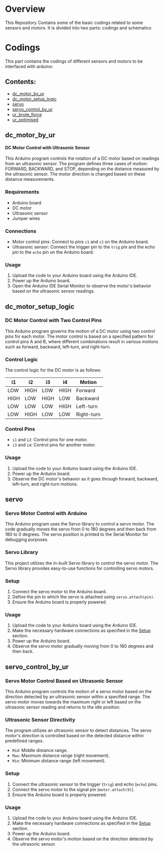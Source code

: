 # Overview
This Repository Contains some of the basic codings related to some sensors and motors. It is divided into two parts: codings and schematics

# Codings
This part contains the codings of different sensors and motors to be interfaced with arduino:

## Contents:
- [dc_motor_by_ur](#dc_motor_by_ur)
- [dc_motor_setup_logic](#dc_motor_setup_logic)
- [servo](#servo)
- [servo_control_by_ur](#servo_control_by_ur)
- [ur_brute_force](#ur_brute_force)
- [ur_optimised](#ur_optimised)

## dc_motor_by_ur
  #### DC Motor Control with Ultrasonic Sensor

This Arduino program controls the rotation of a DC motor based on readings from an ultrasonic sensor. The program defines three cases of motion: FORWARD, BACKWARD, and STOP, depending on the distance measured by the ultrasonic sensor. The motor direction is changed based on these distance measurements.

### Requirements

- Arduino board
- DC motor
- Ultrasonic sensor
- Jumper wires

### Connections

- Motor control pins: Connect to pins `c1` and `c2` on the Arduino board.
- Ultrasonic sensor: Connect the trigger pin to the `trig` pin and the echo pin to the `echo` pin on the Arduino board.

### Usage

1. Upload the code to your Arduino board using the Arduino IDE.
2. Power up the Arduino board.
3. Open the Arduino IDE Serial Monitor to observe the motor's behavior based on the ultrasonic sensor readings.

## dc_motor_setup_logic
### DC Motor Control with Two Control Pins

This Arduino program governs the motion of a DC motor using two control pins for each motor. The motor control is based on a specified pattern for control pins A and B, where different combinations result in various motions such as forward, backward, left-turn, and right-turn.

### Control Logic

The control logic for the DC motor is as follows:

| i1 | i2 | i3 | i4 | Motion          |
|----|----|----|----|-----------------|
| LOW| HIGH| LOW| HIGH| Forward         |
| HIGH| LOW| HIGH| LOW| Backward        |
| LOW| LOW| LOW| HIGH| Left-turn       |
| LOW| HIGH| LOW| LOW| Right-turn      |

### Control Pins

- `i1` and `i2`: Control pins for one motor.
- `i3` and `i4`: Control pins for another motor.

### Usage

1. Upload the code to your Arduino board using the Arduino IDE.
2. Power up the Arduino board.
3. Observe the DC motor's behavior as it goes through forward, backward, left-turn, and right-turn motions.

## servo
### Servo Motor Control with Arduino

This Arduino program uses the Servo library to control a servo motor. The code gradually moves the servo from 0 to 180 degrees and then back from 180 to 0 degrees. The servo position is printed to the Serial Monitor for debugging purposes.

### Servo Library

This project utilizes the in-built Servo library to control the servo motor. The Servo library provides easy-to-use functions for controlling servo motors.

### Setup

1. Connect the servo motor to the Arduino board.
2. Define the pin to which the servo is attached using `servo.attach(pin)`.
3. Ensure the Arduino board is properly powered.

### Usage

1. Upload the code to your Arduino board using the Arduino IDE.
2. Make the necessary hardware connections as specified in the [Setup](#setup) section.
3. Power up the Arduino board.
4. Observe the servo motor gradually moving from 0 to 180 degrees and then back.

## servo_control_by_ur
### Servo Motor Control Based on Ultrasonic Sensor

This Arduino program controls the motion of a servo motor based on the direction detected by an ultrasonic sensor within a specified range. The servo motor moves towards the maximum right or left based on the ultrasonic sensor reading and returns to the idle position.

### Ultrasonic Sensor Directivity

The program utilizes an ultrasonic sensor to detect distances. The servo motor's direction is controlled based on the detected distance within predefined ranges.

- `Mid`: Middle distance range.
- `Max`: Maximum distance range (right movement).
- `Min`: Minimum distance range (left movement).

### Setup

1. Connect the ultrasonic sensor to the trigger (`trig`) and echo (`echo`) pins.
2. Connect the servo motor to the signal pin (`motor.attach(9)`).
3. Ensure the Arduino board is properly powered.

### Usage

1. Upload the code to your Arduino board using the Arduino IDE.
2. Make the necessary hardware connections as specified in the [Setup](#setup) section.
3. Power up the Arduino board.
4. Observe the servo motor's motion based on the direction detected by the ultrasonic sensor.

